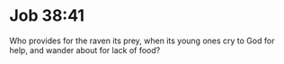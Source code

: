 # Job 38:41

Who provides for the raven its prey, when its young ones cry to God for help, and wander about for lack of food?
